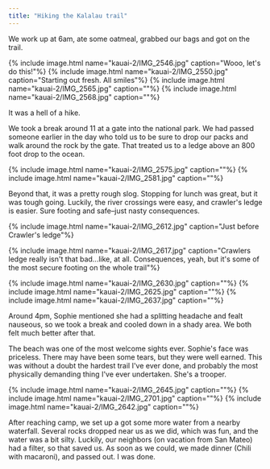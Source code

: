 ```yaml
---
title: "Hiking the Kalalau trail"
---
```


We work up at 6am, ate some oatmeal, grabbed our bags and got on the trail.

{% include image.html name="kauai-2/IMG_2546.jpg" caption="Wooo, let's do this!"%}
{% include image.html name="kauai-2/IMG_2550.jpg" caption="Starting out fresh. All smiles"%}
{% include image.html name="kauai-2/IMG_2565.jpg" caption=""%}
{% include image.html name="kauai-2/IMG_2568.jpg" caption=""%}

It was a hell of a hike.

We took a break around 11 at a gate into the national park. We had passed someone earlier in the day who told us to be sure to drop our packs and walk around the rock by the gate. That treated us to a ledge above an 800 foot drop to the ocean.

{% include image.html name="kauai-2/IMG_2575.jpg" caption=""%}
{% include image.html name="kauai-2/IMG_2581.jpg" caption=""%}

Beyond that, it was a pretty rough slog. Stopping for lunch was great, but it was tough going. Luckily, the river crossings were easy, and crawler's ledge is easier. Sure footing and safe–just nasty consequences.

{% include image.html name="kauai-2/IMG_2612.jpg" caption="Just before Crawler's ledge"%}

{% include image.html name="kauai-2/IMG_2617.jpg" caption="Crawlers ledge really isn't that bad...like, at all. Consequences, yeah, but it's some of the most secure footing on the whole trail"%}

{% include image.html name="kauai-2/IMG_2630.jpg" caption=""%}
{% include image.html name="kauai-2/IMG_2625.jpg" caption=""%}
{% include image.html name="kauai-2/IMG_2637.jpg" caption=""%}

Around 4pm, Sophie mentioned she had a splitting headache and fealt nauseous, so we took a break and cooled down in a shady area. We both felt much better after that.

The beach was one of the most welcome sights ever. Sophie's face was priceless. There may have been some tears, but they were well earned. This was without a doubt the hardest trail I've ever done, and probably the most physically demanding thing I've ever undertaken. She's a trooper.

{% include image.html name="kauai-2/IMG_2645.jpg" caption=""%}
{% include image.html name="kauai-2/IMG_2701.jpg" caption=""%}
{% include image.html name="kauai-2/IMG_2642.jpg" caption=""%}

After reaching camp, we set up a got some more water from a nearby waterfall. Several rocks dropped near us as we did, which was fun, and the water was a bit silty. Luckily, our neighbors (on vacation from San Mateo) had a filter, so that saved us. As soon as we could, we made dinner (Chili with macaroni), and passed out. I was done.